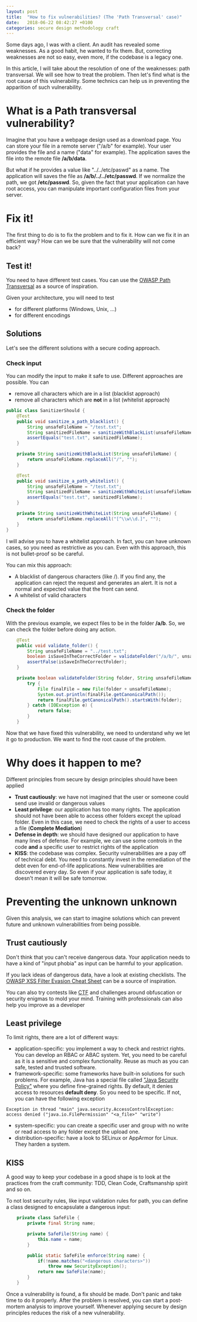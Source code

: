 ```yaml
---
layout: post
title:  "How to fix vulnerabilities? (The 'Path Transversal' case)"
date:   2018-06-22 08:42:27 +0100
categories: secure design methodology craft
---
```


Some days ago, I was with a client. An audit has revealed some weaknesses. As a good habit, he wanted to fix them. But, correcting weaknesses are not so easy, even more, if the codebase is a legacy one.

In this article, I will take about the resolution of one of the weaknesses: path transversal. We will see how to treat the problem. Then let's find what is the root cause of this vulnerability. Some technics can help us in preventing the apparition of such vulnerability.

# What is a Path transversal vulnerability?

Imagine that you have a webpage design used as a download page. You can store your file in a remote server ("/a/b" for example). Your user provides the file and a name ("data" for example). The application saves the file into the remote file **/a/b/data**.

But what if he provides a value like "../../etc/paswd" as a name. The application will saves the file as **/a/b/../../etc/passwd**. If we normalize the path, we got **/etc/passwd**. So, given the fact that your application can have root access, you can manipulate important configuration files from your server.

# Fix it!

The first thing to do is to fix the problem and to fix it. How can we fix it in an efficient way? How can we be sure that the vulnerability will not come back?

## Test it!

You need to have different test cases. You can use the [OWASP Path Transversal](https://www.owasp.org/index.php/Testing_Directory_traversal/file_include_(OTG-AUTHZ-001)) as a source of inspiration.

Given your architecture, you will need to test
 - for different platforms (Windows, Unix, ...)
 - for different encodings

## Solutions

Let's see the different solutions with a secure coding approach.

### Check input

You can modify the input to make it safe to use. Different approaches are possible.
You can
 - remove all characters which are in a list (blacklist approach)
 - remove all characters which are **not** in a list (whitelist approach)

```java
public class SanitizerShould {
    @Test
    public void sanitize_a_path_blacklist() {
        String unsafeFileName = "/test.txt";
        String sanitizedFileName = sanitizeWithBlackList(unsafeFileName);
        assertEquals("test.txt", sanitizedFileName);
    }

    private String sanitizeWithBlackList(String unsafeFileName) {
        return unsafeFileName.replaceAll("/", "");
    }

    @Test
    public void sanitize_a_path_whitelist() {
        String unsafeFileName = "/test.txt";
        String sanitizedFileName = sanitizeWithWhiteList(unsafeFileName);
        assertEquals("test.txt", sanitizedFileName);
    }

    private String sanitizeWithWhiteList(String unsafeFileName) {
        return unsafeFileName.replaceAll("[^\\w\\d.]", "");
    }
}
```

I will advise you to have a whitelist approach. In fact, you can have unknown cases, so you need as restrictive as you can. Even with this approach, this is not bullet-proof so be careful.

You can mix this approach:
 - A blacklist of dangerous characters (like /). If you find any, the application can reject the request and generates an alert. It is not a normal and expected value that the front can send.
 - A whitelist of valid characters 

### Check the folder

With the previous example, we expect files to be in the folder **/a/b**. So, we can check the folder before doing any action.

```java
    @Test
    public void validate_folder() {
        String unsafeFileName = "../test.txt";
        boolean isSaveInTheCorrectFolder = validateFolder("/a/b/", unsafeFileName);
        assertFalse(isSaveInTheCorrectFolder);
    }

    private boolean validateFolder(String folder, String unsafeFileName) {
        try {
            File finalFile = new File(folder + unsafeFileName);
            System.out.println(finalFile.getCanonicalPath());
            return finalFile.getCanonicalPath().startsWith(folder);
        } catch (IOException e) {
            return false;
        }
    }
```

Now that we have fixed this vulnerability, we need to understand why we let it go to production.
We want to find the root cause of the problem.

# Why does it happen to me?

Different principles from secure by design principles should have been applied 
 - **Trust cautiously**: we have not imagined that the user or someone could send use invalid or dangerous values
 - **Least privilege**: our application has too many rights. The application should not have been able to access other folders except the upload folder. Even in this case, we need to check the rights of a user to access a file (**Complete Mediation**)
 - **Defense in depth**: we should have designed our application to have many lines of defense. For example, we can use some controls in the code **and** a specific user to restrict rights of the application
 - **KISS**: the codebase was complex. Security vulnerabilities are a pay off of technical debt.  You need to constantly invest in the remediation of the debt even for end-of-life applications. New vulnerabilities are discovered every day. So even if your application is safe today, it doesn't mean it will be safe tomorrow.

# Preventing the unknown unknown

Given this analysis, we can start to imagine solutions which can prevent future and unknown vulnerabilities from being possible.

## Trust cautiously

Don't think that you can't receive dangerous data. Your application needs to have a kind of "input phobia" as input can be harmful to your application.

If you lack ideas of dangerous data, have a look at existing checklists. The [OWASP XSS Filter Evasion Cheat Sheet](https://www.owasp.org/index.php/XSS_Filter_Evasion_Cheat_Sheet) can be a source of inspiration.

You can also try contests like [CTF](https://en.wikipedia.org/wiki/Capture_the_flag#Computer_security) and challenges around obfuscation or security enigmas to mold your mind. Training with professionals can also help you improve as a developer

## Least privilege

To limit rights, there are a lot of different ways:
 - application-specific: you implement a way to check and restrict rights. You can develop an RBAC or ABAC system. Yet, you need to be careful as it is a sensitive and complex functionality. Reuse as much as you can safe, tested and trusted software.
 - framework-specific: some frameworks have built-in solutions for such problems. For example, Java has a special file called ["Java Security Policy"](https://docs.oracle.com/javase/7/docs/technotes/guides/security/PolicyFiles.html) where you define fine-grained rights. By default, it denies access to resources **default deny**. So you need to be specific. If not, you can have the following exception

```
Exception in thread "main" java.security.AccessControlException: access denied ("java.io.FilePermission" "<a_file>" "write")
```

 - system-specific: you can create a specific user and group with no write or read access to any folder except the upload one.
 - distribution-specific: have a look to SELinux or AppArmor for Linux. They harden a system.

## KISS

A good way to keep your codebase in a good shape is to look at the practices from the craft community: TDD, Clean Code, Craftsmanship spirit and so on.

To not lost security rules, like input validation rules for path, you can define a class designed to encapsulate a dangerous input:
```java
    private class SafeFile {
        private final String name;

        private SafeFile(String name) {
            this.name = name;
        }

        public static SafeFile enforce(String name) {
            if(!name.matches("<dangerous characters>"))
                throw new SecurityException();
            return new SafeFile(name);
        }
    }
```


Once a vulnerability is found, a fix should be made. Don't panic and take time to do it properly.
After the problem is resolved, you can start a post-mortem analysis to improve yourself.
Whenever applying secure by design principles reduces the risk of a new vulnerability.
